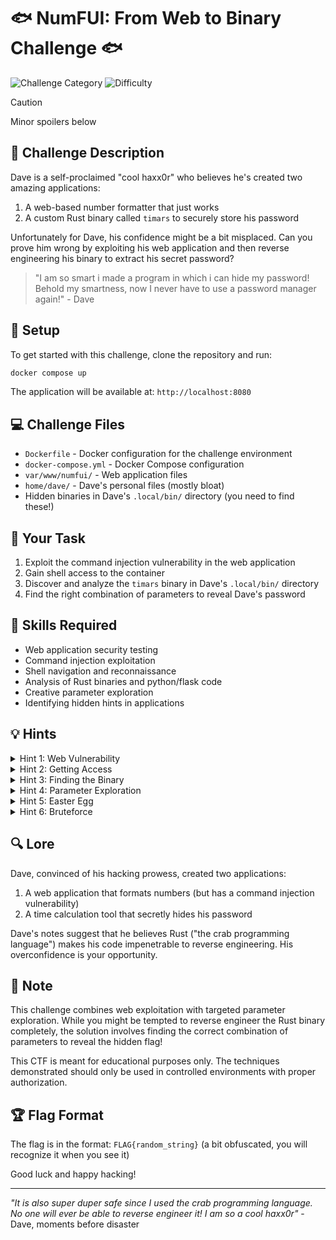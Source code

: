 # 🐟 NumFUI: From Web to Binary Challenge 🐟

![Challenge Category](https://img.shields.io/badge/Category-Web%20%7C%20Reverse%20Engineering-blue)
![Difficulty](https://img.shields.io/badge/Difficulty-Medium-yellow)

> [!CAUTION]
> Minor spoilers below

## 🎯 Challenge Description

Dave is a self-proclaimed "cool haxx0r" who believes he's created two amazing applications:
1. A web-based number formatter that just works
2. A custom Rust binary called `timars` to securely store his password

Unfortunately for Dave, his confidence might be a bit misplaced. Can you prove him wrong by exploiting his web application and then reverse engineering his binary to extract his secret password?

> "I am so smart i made a program in which i can hide my password! Behold my smartness, now I never have to use a password manager again!" - Dave

## 🚀 Setup

To get started with this challenge, clone the repository and run:

```bash
docker compose up
```

The application will be available at: `http://localhost:8080`

## 💻 Challenge Files

- `Dockerfile` - Docker configuration for the challenge environment
- `docker-compose.yml` - Docker Compose configuration
- `var/www/numfui/` - Web application files
- `home/dave/` - Dave's personal files (mostly bloat)
- Hidden binaries in Dave's `.local/bin/` directory (you need to find these!)

## 🧩 Your Task

1. Exploit the command injection vulnerability in the web application
2. Gain shell access to the container
3. Discover and analyze the `timars` binary in Dave's `.local/bin/` directory
4. Find the right combination of parameters to reveal Dave's password

## 🔎 Skills Required

- Web application security testing
- Command injection exploitation
- Shell navigation and reconnaissance
- Analysis of Rust binaries and python/flask code
- Creative parameter exploration
- Identifying hidden hints in applications

## 💡 Hints

<details>
<summary>Hint 1: Web Vulnerability</summary>
Look carefully at the way you input numbers. Perhaps you can somehow send
non-numbers to the webservice?
</details>

<details>
<summary>Hint 2: Getting Access</summary>
The Webform number field is vulnerable to os-command injection. Play around with
it a bit and use urlencoding where needed.
</details>

<details>
<summary>Hint 3: Finding the Binary</summary>
Dave mentions a program to calculate time in his notes. Check his /home/dave/.local/bin directory for a binary called "timars".
</details>

<details>
<summary>Hint 4: Parameter Exploration</summary>
The timars program has specific parameters (-f/--from, -t/--to, -p/--pause). Dave seems to have a favorite number...
</details>

<details>
<summary>Hint 5: Easter Egg</summary>
Check the web application code for any special values or preferences Dave might have. The number 1337 seems significant to him.
</details>

<details>
<summary>Hint 6: Bruteforce</summary>
Reverse engineering this rust application seems tedious. Try brute forcing the
parameters, and keep his favorite number in mind.
</details>

## 🔍 Lore

Dave, convinced of his hacking prowess, created two applications:
1. A web application that formats numbers (but has a command injection vulnerability)
2. A time calculation tool that secretly hides his password

Dave's notes suggest that he believes Rust ("the crab programming language") makes his code impenetrable to reverse engineering. His overconfidence is your opportunity.

## 📝 Note

This challenge combines web exploitation with targeted parameter exploration. While you might be tempted to reverse engineer the Rust binary completely, the solution involves finding the correct combination of parameters to reveal the hidden flag!

This CTF is meant for educational purposes only. The techniques demonstrated should only be used in controlled environments with proper authorization.

## 🏆 Flag Format

The flag is in the format: `FLAG{random_string}` (a bit obfuscated, you will
recognize it when you see it)

Good luck and happy hacking!

---

*"It is also super duper safe since I used the crab programming language. No one will ever be able to reverse engineer it! I am so a cool haxx0r"* - Dave, moments before disaster

